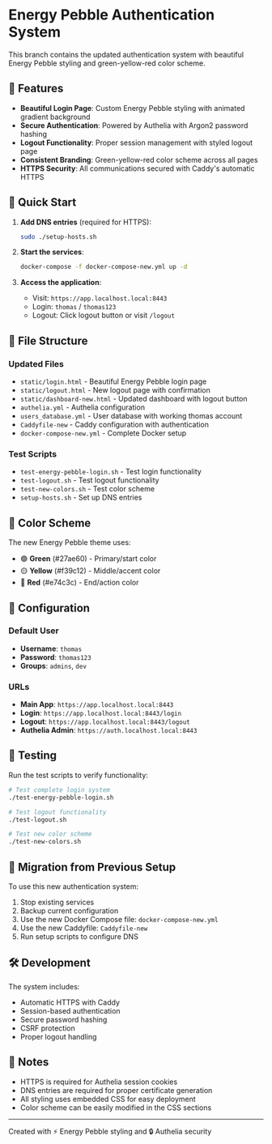 # Energy Pebble Authentication System

This branch contains the updated authentication system with beautiful Energy Pebble styling and green-yellow-red color scheme.

## 🎨 Features

- **Beautiful Login Page**: Custom Energy Pebble styling with animated gradient background
- **Secure Authentication**: Powered by Authelia with Argon2 password hashing
- **Logout Functionality**: Proper session management with styled logout page
- **Consistent Branding**: Green-yellow-red color scheme across all pages
- **HTTPS Security**: All communications secured with Caddy's automatic HTTPS

## 🚀 Quick Start

1. **Add DNS entries** (required for HTTPS):
   ```bash
   sudo ./setup-hosts.sh
   ```

2. **Start the services**:
   ```bash
   docker-compose -f docker-compose-new.yml up -d
   ```

3. **Access the application**:
   - Visit: `https://app.localhost.local:8443`
   - Login: `thomas` / `thomas123`
   - Logout: Click logout button or visit `/logout`

## 📁 File Structure

### Updated Files
- `static/login.html` - Beautiful Energy Pebble login page
- `static/logout.html` - New logout page with confirmation
- `static/dashboard-new.html` - Updated dashboard with logout button
- `authelia.yml` - Authelia configuration
- `users_database.yml` - User database with working thomas account
- `Caddyfile-new` - Caddy configuration with authentication
- `docker-compose-new.yml` - Complete Docker setup

### Test Scripts
- `test-energy-pebble-login.sh` - Test login functionality
- `test-logout.sh` - Test logout functionality  
- `test-new-colors.sh` - Test color scheme
- `setup-hosts.sh` - Set up DNS entries

## 🌈 Color Scheme

The new Energy Pebble theme uses:
- 🟢 **Green** (#27ae60) - Primary/start color
- 🟡 **Yellow** (#f39c12) - Middle/accent color
- 🔴 **Red** (#e74c3c) - End/action color

## 🔧 Configuration

### Default User
- **Username**: `thomas`
- **Password**: `thomas123`
- **Groups**: `admins`, `dev`

### URLs
- **Main App**: `https://app.localhost.local:8443`
- **Login**: `https://app.localhost.local:8443/login`
- **Logout**: `https://app.localhost.local:8443/logout`
- **Authelia Admin**: `https://auth.localhost.local:8443`

## 🧪 Testing

Run the test scripts to verify functionality:

```bash
# Test complete login system
./test-energy-pebble-login.sh

# Test logout functionality
./test-logout.sh

# Test new color scheme
./test-new-colors.sh
```

## 🔄 Migration from Previous Setup

To use this new authentication system:

1. Stop existing services
2. Backup current configuration
3. Use the new Docker Compose file: `docker-compose-new.yml`
4. Use the new Caddyfile: `Caddyfile-new`
5. Run setup scripts to configure DNS

## 🛠️ Development

The system includes:
- Automatic HTTPS with Caddy
- Session-based authentication
- Secure password hashing
- CSRF protection
- Proper logout handling

## 📝 Notes

- HTTPS is required for Authelia session cookies
- DNS entries are required for proper certificate generation
- All styling uses embedded CSS for easy deployment
- Color scheme can be easily modified in the CSS sections

---

Created with ⚡ Energy Pebble styling and 🔒 Authelia security